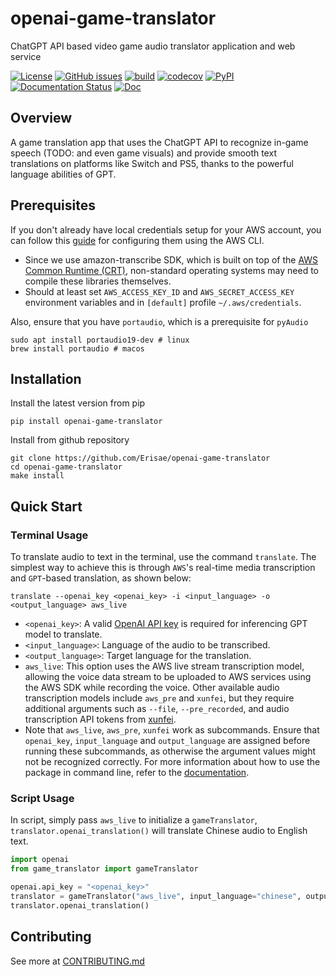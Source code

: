 # openai-game-translator
ChatGPT API based video game audio translator application and web service

[![License](https://img.shields.io/badge/License-Apache_2.0-blue.svg)](https://opensource.org/licenses/Apache-2.0)
[![GitHub issues](https://img.shields.io/github/issues/Erisae/openai-game-translator)](https://github.com/Erisae/openai-game-translator/issues)
[![build](https://github.com/Erisae/openai-game-translator/actions/workflows/build.yml/badge.svg)](https://github.com/A-Chaudhary/age3d/actions?query=workflow%3A%22Build+Status%22)
[![codecov](https://codecov.io/gh/Erisae/openai-game-translator/branch/main/graph/badge.svg?token=NI2HGVWMKI)](https://codecov.io/gh/Erisae/openai-game-translator)
[![PyPI](https://img.shields.io/pypi/v/openai-game-translator)](https://pypi.org/project/openai-game-translator/)
[![Documentation Status](https://readthedocs.org/projects/openai-game-translator/badge/?version=latest)](https://openai-game-translator.readthedocs.io/en/latest/?badge=latest)
[![Doc](https://img.shields.io/badge/GitHub%20Pages-222222?style=for-the-badge&logo=GitHub%20Pages&logoColor=white)](https://erisae.github.io/openai-game-translator/)


## Overview
A game translation app that uses the ChatGPT API to recognize in-game speech (TODO: and even game visuals) and provide smooth text translations on platforms like Switch and PS5, thanks to the powerful language abilities of GPT.

## Prerequisites
If you don't already have local credentials setup for your AWS account, you can follow this [guide](https://docs.aws.amazon.com/cli/latest/userguide/cli-configure-files.html) for configuring them using the AWS CLI.

- Since we use amazon-transcribe SDK, which is built on top of the [AWS Common Runtime (CRT)](<https://github.com/awslabs/aws-crt-python>), non-standard operating systems may need to compile these libraries themselves.
- Should at least set `AWS_ACCESS_KEY_ID` and `AWS_SECRET_ACCESS_KEY` environment variables and in `[default]` profile `~/.aws/credentials`.
  
Also, ensure that you have `portaudio`, which is a prerequisite for `pyAudio`
```shell
sudo apt install portaudio19-dev # linux
brew install portaudio # macos
```

## Installation
Install the latest version from pip
```shell
pip install openai-game-translator
```
Install from github repository
```shell
git clone https://github.com/Erisae/openai-game-translator
cd openai-game-translator
make install
```

## Quick Start

### Terminal Usage
To translate audio to text in the terminal, use the command `translate`. The simplest way to achieve this is through `AWS`'s real-time media transcription and `GPT`-based translation, as shown below:
```shell
translate --openai_key <openai_key> -i <input_language> -o <output_language> aws_live
```
- `<openai_key>`: A valid [OpenAI API key](https://platform.openai.com/account/api-keys) is required for inferencing GPT model to translate.
- `<input_language>`: Language of the audio to be transcribed.
- `<output_language>`: Target language for the translation.
- `aws_live`: This option uses the AWS live stream transcription model, allowing the voice data stream to be uploaded to AWS services using the AWS SDK while recording the voice. Other available audio transcription models include `aws_pre` and `xunfei`, but they require additional arguments such as `--file`, `--pre_recorded`, and audio transcription API tokens from [xunfei](https://www.xfyun.cn/).
- Note that `aws_live`, `aws_pre`, `xunfei` work as subcommands. Ensure that `openai_key`, `input_language` and `output_language` are assigned before running these subcommands, as otherwise the argument values might not be recognized correctly.  For more information about how to use the package in command line, refer to the [documentation](https://erisae.github.io/openai-game-translator/). 

### Script Usage
In script, simply pass `aws_live` to initialize a `gameTranslator`, `translator.openai_translation()` will translate Chinese audio to English text.
```python
import openai
from game_translator import gameTranslator

openai.api_key = "<openai_key>"
translator = gameTranslator("aws_live", input_language="chinese", output_language="english")
translator.openai_translation()
```

## Contributing
See more at [CONTRIBUTING.md](./CONTRIBUTING.md)


